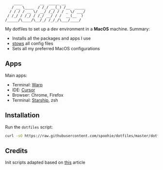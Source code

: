 ```
    ____        __  _____ __
   / __ \____  / /_/ __(_) /__  _____
  / / / / __ \/ __/ /_/ / / _ \/ ___/
 / /_/ / /_/ / /_/ __/ / /  __(__  )
/_____/\____/\__/_/ /_/_/\___/____/
```

My dotfiles to set up a dev environment in a **MacOS** machine.
Summary:
- Installs all the packages and apps I use
- [stows](https://www.gnu.org/software/stow/) all config files
- Sets all my preferred MacOS configurations

## Apps
Main apps:
- Terminal: [Warp](https://www.warp.dev/)
- IDE: [Cursor](https://www.cursor.com/)
- Browser: Chrome, Firefox
- Terminal: [Starship](https://starship.rs/), zsh

## Installation
Run the `dotfiles` script:
```sh
curl -sO https://raw.githubusercontent.com/spoohie/dotfiles/master/dotfiles
```

## Credits
Init scripts adapted based on [this](https://medium.com/@protiumx/bash-gnu-stow-take-a-walk-while-your-new-macbook-is-being-set-up-351a6f2f9225q) article
